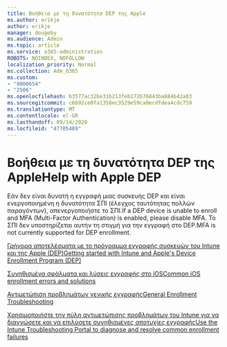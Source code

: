 ```yaml
---
title: Βοήθεια με τη δυνατότητα DEP της Apple
ms.author: erikje
author: erikje
manager: dougeby
ms.audience: Admin
ms.topic: article
ms.service: o365-administration
ROBOTS: NOINDEX, NOFOLLOW
localization_priority: Normal
ms.collection: Adm_O365
ms.custom:
- "9000654"
- "2506"
ms.openlocfilehash: b3577ac32be31b213feb172b76843ba884b42a03
ms.sourcegitcommit: c6692ce0fa1358ec3529e59ca0ecdfdea4cdc759
ms.translationtype: MT
ms.contentlocale: el-GR
ms.lasthandoff: 09/14/2020
ms.locfileid: "47705489"
---
```

# <a name="help-with-apple-dep"></a><span data-ttu-id="e5815-102">Βοήθεια με τη δυνατότητα DEP της Apple</span><span class="sxs-lookup"><span data-stu-id="e5815-102">Help with Apple DEP</span></span>

<span data-ttu-id="e5815-103">Εάν δεν είναι δυνατή η εγγραφή μιας συσκευής DEP και είναι ενεργοποιημένη η δυνατότητα ΣΠΙ (έλεγχος ταυτότητας πολλών παραγόντων), απενεργοποιήστε το ΣΠΙ.</span><span class="sxs-lookup"><span data-stu-id="e5815-103">If a DEP device is unable to enroll and MFA (Multi-Factor Authentication) is enabled, please disable MFA.</span></span> <span data-ttu-id="e5815-104">Το ΣΠΙ δεν υποστηρίζεται αυτήν τη στιγμή για την εγγραφή στο DEP.</span><span class="sxs-lookup"><span data-stu-id="e5815-104">MFA is not currently supported for DEP enrollment.</span></span>

[<span data-ttu-id="e5815-105">Γρήγορα αποτελέσματα με το πρόγραμμα εγγραφής συσκευών του Intune και της Apple (DEP)</span><span class="sxs-lookup"><span data-stu-id="e5815-105">Getting started with Intune and Apple's Device Enrollment Program (DEP)</span></span>](https://docs.microsoft.com/intune/enrollment/device-enrollment-program-enroll-ios)

[<span data-ttu-id="e5815-106">Συνηθισμένα σφάλματα και λύσεις εγγραφής στο iOS</span><span class="sxs-lookup"><span data-stu-id="e5815-106">Common iOS enrollment errors and solutions</span></span>](https://docs.microsoft.com/intune/enrollment/troubleshoot-ios-enrollment-errors)

[<span data-ttu-id="e5815-107">Αντιμετώπιση προβλημάτων γενικής εγγραφής</span><span class="sxs-lookup"><span data-stu-id="e5815-107">General Enrollment Troubleshooting</span></span>](https://docs.microsoft.com/intune/enrollment/troubleshoot-device-enrollment-in-intune)

[<span data-ttu-id="e5815-108">Χρησιμοποιήστε την πύλη αντιμετώπισης προβλημάτων του Intune για να διαγνώσετε και να επιλύσετε συνηθισμένες αποτυχίες εγγραφής</span><span class="sxs-lookup"><span data-stu-id="e5815-108">Use the Intune Troubleshooting Portal to diagnose and resolve common enrollment failures</span></span>](https://docs.microsoft.com/intune/fundamentals/help-desk-operators)


